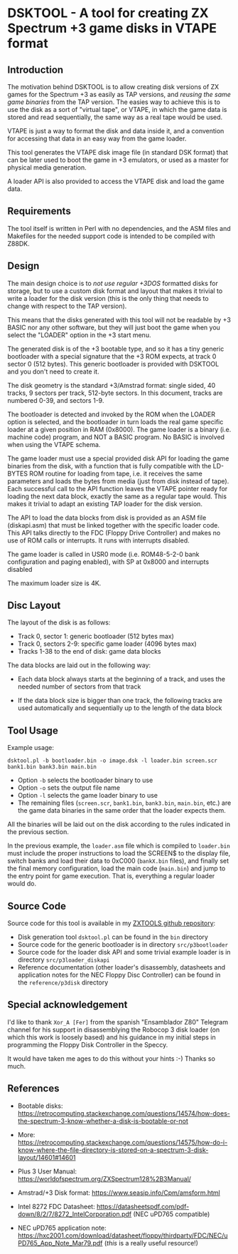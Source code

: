 # DSKTOOL - A tool for creating ZX Spectrum +3 game disks in VTAPE format

## Introduction

The motivation behind DSKTOOL is to allow creating disk versions of ZX games
for the Spectrum +3 as easily as TAP versions, and _reusing the same game
binaries_ from the TAP version.  The easies way to achieve this is to use
the disk as a sort of "virtual tape", or VTAPE, in which the game data is
stored and read sequentially, the same way as a real tape would be used.

VTAPE is just a way to format the disk and data inside it, and a convention
for accessing that data in an easy way from the game loader.

This tool generates the VTAPE disk image file (in standard DSK format) that
can be later used to boot the game in +3 emulators, or used as a master for
physical media generation.

A loader API is also provided to access the VTAPE disk and load the game
data.

## Requirements

The tool itself is written in Perl with no dependencies, and the ASM files
and Makefiles for the needed support code is intended to be compiled with
Z88DK.

## Design

The main design choice is to _not use regular +3DOS_ formatted disks for
storage, but to use a custom disk format and layout that makes it trivial to
write a loader for the disk version (this is the only thing that needs to
change with respect to the TAP version).

This means that the disks generated with this tool will not be readable by
+3 BASIC nor any other software, but they will just boot the game when you
select the "LOADER" option in the +3 start menu.

The generated disk is of the +3 bootable type, and so it has a tiny generic
bootloader with a special signature that the +3 ROM expects, at track 0
sector 0 (512 bytes).  This generic bootloader is provided with DSKTOOL and
you don't need to create it.

The disk geometry is the standard +3/Amstrad format: single sided, 40
tracks, 9 sectors per track, 512-byte sectors. In this document, tracks are
numbered 0-39, and sectors 1-9.

The bootloader is detected and invoked by the ROM when the LOADER option is
selected, and the bootloader in turn loads the real game specific loader at
a given position in RAM (0x8000). The game loader is a binary (i.e. machine
code) program, and NOT a BASIC program. No BASIC is involved when using the
VTAPE schema.

The game loader must use a special provided disk API for loading the game
binaries from the disk, with a function that is fully compatible with the
LD-BYTES ROM routine for loading from tape, i.e.  it receives the same
parameters and loads the bytes from media (just from disk instead of tape). 
Each successful call to the API function leaves the VTAPE pointer ready for
loading the next data block, exactly the same as a regular tape would.  This
makes it trivial to adapt an existing TAP loader for the disk version.

The API to load the data blocks from disk is provided as an ASM file
(diskapi.asm) that must be linked together with the specific loader code. 
This API talks directly to the FDC (Floppy Drive Controller) and makes no
use of ROM calls or interrupts.  It runs with interrupts disabled.

The game loader is called in USR0 mode (i.e.  ROM48-5-2-0 bank configuration
and paging enabled), with SP at 0x8000 and interrupts disabled

The maximum loader size is 4K.

## Disc Layout

The layout of the disk is as follows:

- Track 0, sector 1: generic bootloader (512 bytes max)
- Track 0, sectors 2-9: specific game loader (4096 bytes max)
- Tracks 1-38 to the end of disk: game data blocks

The data blocks are laid out in the following way:

- Each data block always starts at the beginning of a track, and uses the
needed number of sectors from that track

- If the data block size is bigger than one track, the following tracks are
  used automatically and sequentially up to the length of the data block

## Tool Usage

Example usage:

```
dsktool.pl -b bootloader.bin -o image.dsk -l loader.bin screen.scr bank1.bin bank3.bin main.bin
```

- Option `-b` selects the bootloader binary to use
- Option `-o` sets the output file name
- Option `-l` selects the game loader binary to use
- The remaining files (`screen.scr`, `bank1.bin`, `bank3.bin`, `main.bin`, etc.)
are the game data binaries in the same order that the loader expects them.

All the binaries will be laid out on the disk according to the rules
indicated in the previous section.

In the previous example, the `loader.asm` file which is compiled to
`loader.bin` must include the proper instructions to load the SCREEN$ to the
display file, switch banks and load their data to 0xC000 (`bankX.bin`
files), and finally set the final memory configuration, load the main code
(`main.bin`) and jump to the entry point for game execution.  That is,
everything a regular loader would do.

## Source Code

Source code for this tool is available in my [ZXTOOLS github repository](https://github.com/jorgegv/zxtools):

- Disk generation tool `dsktool.pl` can be found in the `bin` directory
- Source code for the generic bootloader is in directory `src/p3bootloader`
- Source code for the loader disk API and some trivial example loader is in
directory `src/p3loader_diskapi`
- Reference documentation (other loader's disassembly, datasheets and
application notes for the NEC Floppy Disc Controller) can be found in the
`reference/p3disk` directory

## Special acknowledgement

I'd like to thank `Xor_A [Fer]` from the spanish "Ensamblador Z80" Telegram
channel for his support in disassemblying the Robocop 3 disk loader (on
which this work is loosely based) and his guidance in my initial steps in
programming the Floppy Disk Controller in the Speccy.

It would have taken me ages to do this without your hints :-) Thanks so
much.

## References

- Bootable disks: https://retrocomputing.stackexchange.com/questions/14574/how-does-the-spectrum-3-know-whether-a-disk-is-bootable-or-not

- More: https://retrocomputing.stackexchange.com/questions/14575/how-do-i-know-where-the-file-directory-is-stored-on-a-spectrum-3-disk-layout/14601#14601

- Plus 3 User Manual: https://worldofspectrum.org/ZXSpectrum128%2B3Manual/

- Amstrad/+3 Disk format: https://www.seasip.info/Cpm/amsform.html

- Intel 8272 FDC Datasheet: https://datasheetspdf.com/pdf-down/8/2/7/8272_IntelCorporation.pdf
  (NEC uPD765 compatible)

- NEC uPD765 application note: https://hxc2001.com/download/datasheet/floppy/thirdparty/FDC/NEC/uPD765_App_Note_Mar79.pdf
  (_this_ is a really useful resource!)
